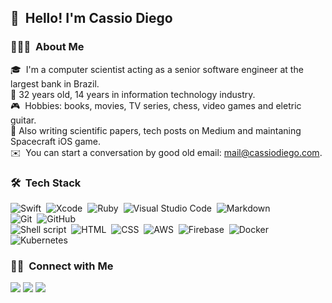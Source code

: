 ## 👋 &nbsp;Hello! I'm Cassio Diego

### 👨🏻‍💻 &nbsp;About Me

🎓 &nbsp;I'm a computer scientist acting as a senior software engineer at the largest bank in Brazil.\
🖖 32 years old, 14 years in information technology industry.\
🎮 &nbsp;Hobbies: books, movies, TV series, chess, video games and eletric guitar.\
🚀 Also writing scientific papers, tech posts on Medium and maintaning Spacecraft iOS game.\
✉️ &nbsp;You can start a conversation by good old email: mail@cassiodiego.com.

### 🛠 &nbsp;Tech Stack
![Swift](https://img.shields.io/badge/-Swift-333333?style=flat&logo=Swift)&nbsp;
![Xcode](https://img.shields.io/badge/-Xcode-333333?style=flat&logo=Xcode&logoColor=00599C)&nbsp;
![Ruby](https://img.shields.io/badge/-Ruby-333333?style=flat&logo=ruby)&nbsp;
![Visual Studio Code](https://img.shields.io/badge/-Visual%20Studio%20Code-333333?style=flat&logo=visual-studio-code&logoColor=007ACC)&nbsp;
![Markdown](https://img.shields.io/badge/-Markdown-333333?style=flat&logo=markdown)\
![Git](https://img.shields.io/badge/-Git-333333?style=flat&logo=git)&nbsp;
![GitHub](https://img.shields.io/badge/-GitHub-333333?style=flat&logo=github)&nbsp;\
![Shell script](https://img.shields.io/badge/-Shell%20script-333333?style=flat&logo=shell)&nbsp;
![HTML](https://img.shields.io/badge/-HTML-333333?style=flat&logo=HTML5)&nbsp;
![CSS](https://img.shields.io/badge/-CSS-333333?style=flat&logo=CSS3&logoColor=1572B6)&nbsp;
![AWS](https://img.shields.io/badge/-AWS-333333?style=flat&logo=amazon-aws)&nbsp;
![Firebase](https://img.shields.io/badge/-Firebase-333333?style=flat&logo=firebase)&nbsp;
![Docker](https://img.shields.io/badge/-Docker-333333?style=flat&logo=docker)&nbsp;
![Kubernetes](https://img.shields.io/badge/-Kubernetes-333333?style=flat&logo=Kubernetes)&nbsp;

### 🤝🏻 &nbsp;Connect with Me
<p>
<a href="https://twitter.com/cassiodiego"><img src="https://img.shields.io/badge/-@cassiodiego-0077B5?style=flat&logo=Twitter&logoColor=white"/></a>
<a href="https://medium.com/cassiodiego"><img src="https://img.shields.io/badge/-@cassiodiego-000000?style=flat&logo=Medium&logoColor=white"/></a>
<a href="https://linkedin.com/in/cassiodiego"><img src="https://img.shields.io/badge/-/cassiodiego-0077B5?style=flat-rounded&logo=Linkedin&logoColor=white"/></a>
</p>

